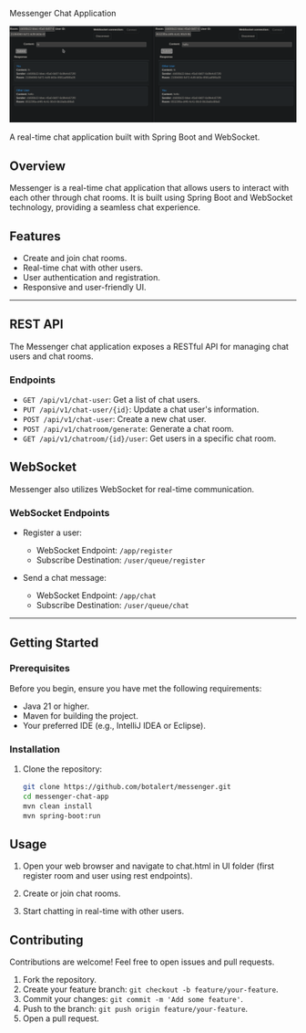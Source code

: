 Messenger Chat Application

![Messenger Chat Application](https://raw.githubusercontent.com/bot-alert/messenger/main/ui/ss.png)

A real-time chat application built with Spring Boot and WebSocket.




## Overview

Messenger is a real-time chat application that allows users to interact with each other through chat rooms. It is built using Spring Boot and WebSocket technology, providing a seamless chat experience.


## Features

- Create and join chat rooms.
- Real-time chat with other users.
- User authentication and registration.
- Responsive and user-friendly UI.

---

## REST API

The Messenger chat application exposes a RESTful API for managing chat users and chat rooms.

### Endpoints

- `GET /api/v1/chat-user`: Get a list of chat users.
- `PUT /api/v1/chat-user/{id}`: Update a chat user's information.
- `POST /api/v1/chat-user`: Create a new chat user.
- `POST /api/v1/chatroom/generate`: Generate a chat room.
- `GET /api/v1/chatroom/{id}/user`: Get users in a specific chat room.

## WebSocket

Messenger also utilizes WebSocket for real-time communication.

### WebSocket Endpoints

- Register a user:
  - WebSocket Endpoint: `/app/register`
  - Subscribe Destination: `/user/queue/register`

- Send a chat message:
  - WebSocket Endpoint: `/app/chat`
  - Subscribe Destination: `/user/queue/chat`

---

## Getting Started

### Prerequisites

Before you begin, ensure you have met the following requirements:

- Java 21 or higher.
- Maven for building the project.
- Your preferred IDE (e.g., IntelliJ IDEA or Eclipse).

### Installation

1. Clone the repository:

   ```bash
   git clone https://github.com/botalert/messenger.git
   cd messenger-chat-app
   mvn clean install
   mvn spring-boot:run

## Usage

1. Open your web browser and navigate to chat.html in UI folder (first register room and user using rest endpoints).

2. Create or join chat rooms.

3. Start chatting in real-time with other users.

## Contributing

Contributions are welcome! Feel free to open issues and pull requests.

1. Fork the repository.
2. Create your feature branch: `git checkout -b feature/your-feature`.
3. Commit your changes: `git commit -m 'Add some feature'`.
4. Push to the branch: `git push origin feature/your-feature`.
5. Open a pull request.
